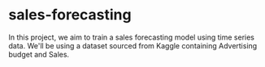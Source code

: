 # sales-forecasting
In this project, we aim to train a sales forecasting model using time series data. We'll be using a dataset sourced from Kaggle containing Advertising budget and Sales.
